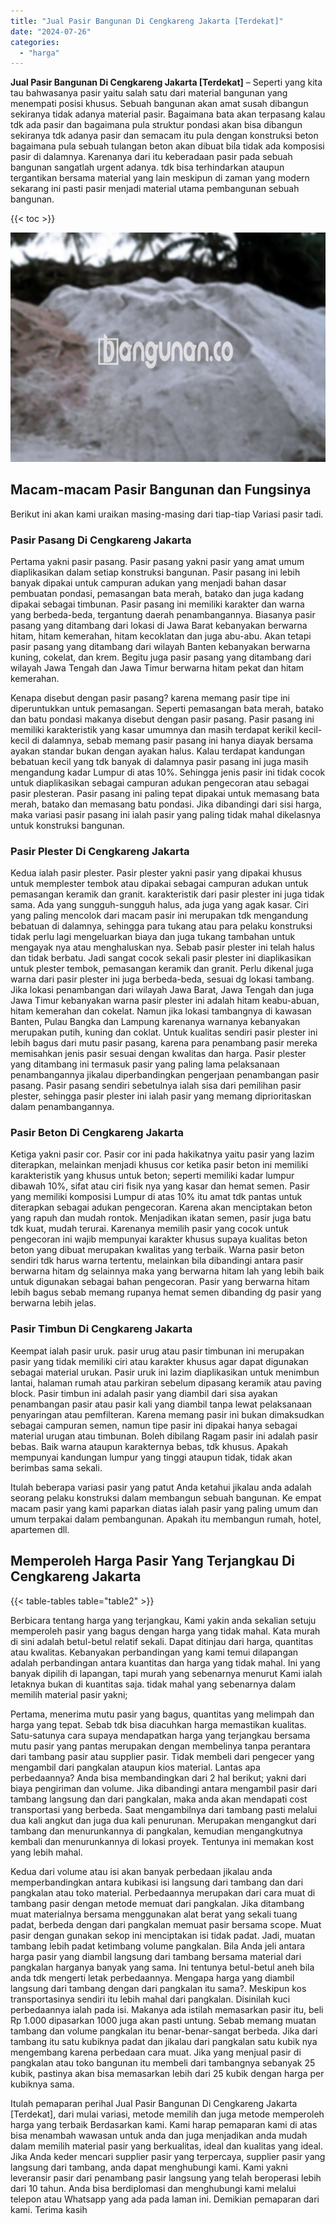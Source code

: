 ```yaml
---
title: "Jual Pasir Bangunan Di Cengkareng Jakarta [Terdekat]"
date: "2024-07-26"
categories: 
  - "harga"
---
```


**Jual Pasir Bangunan Di Cengkareng Jakarta \[Terdekat\]** – Seperti yang kita tau bahwasanya pasir yaitu salah satu dari material bangunan yang menempati posisi khusus. Sebuah bangunan akan amat susah dibangun sekiranya tidak adanya material pasir. Bagaimana bata akan terpasang kalau tdk ada pasir dan bagaimana pula struktur pondasi akan bisa dibangun sekiranya tdk adanya pasir dan semacam itu pula dengan konstruksi beton bagaimana pula sebuah tulangan beton akan dibuat bila tidak ada komposisi pasir di dalamnya. Karenanya dari itu keberadaan pasir pada sebuah bangunan sangatlah urgent adanya. tdk bisa terhindarkan ataupun tergantikan bersama material yang lain meskipun di zaman yang modern sekarang ini pasti pasir menjadi material utama pembangunan sebuah bangunan.

{{< toc >}}

![Jual Pasir Bangunan Di Cengkareng Jakarta [Terdekat]](/images/jual-pasir-bangunan-75.png)

## Macam-macam Pasir Bangunan dan Fungsinya

Berikut ini akan kami uraikan masing-masing dari tiap-tiap Variasi pasir tadi.

### Pasir Pasang Di Cengkareng Jakarta

Pertama yakni pasir pasang. Pasir pasang yakni pasir yang amat umum diaplikasikan dalam setiap konstruksi bangunan. Pasir pasang ini lebih banyak dipakai untuk campuran adukan yang menjadi bahan dasar pembuatan pondasi, pemasangan bata merah, batako dan juga kadang dipakai sebagai timbunan. Pasir pasang ini memiliki karakter dan warna yang berbeda-beda, tergantung daerah penambangannya. Biasanya pasir pasang yang ditambang dari lokasi di Jawa Barat kebanyakan berwarna hitam, hitam kemerahan, hitam kecoklatan dan juga abu-abu. Akan tetapi pasir pasang yang ditambang dari wilayah Banten kebanyakan berwarna kuning, cokelat, dan krem. Begitu juga pasir pasang yang ditambang dari wilayah Jawa Tengah dan Jawa Timur berwarna hitam pekat dan hitam kemerahan.

Kenapa disebut dengan pasir pasang? karena memang pasir tipe ini diperuntukkan untuk pemasangan. Seperti pemasangan bata merah, batako dan batu pondasi makanya disebut dengan pasir pasang. Pasir pasang ini memiliki karakteristik yang kasar umumnya dan masih terdapat kerikil kecil-kecil di dalamnya, sebab memang pasir pasang ini hanya diayak bersama ayakan standar bukan dengan ayakan halus. Kalau terdapat kandungan bebatuan kecil yang tdk banyak di dalamnya pasir pasang ini juga masih mengandung kadar Lumpur di atas 10%. Sehingga jenis pasir ini tidak cocok untuk diaplikasikan sebagai campuran adukan pengecoran atau sebagai pasir plesteran. Pasir pasang ini paling tepat dipakai untuk memasang bata merah, batako dan memasang batu pondasi. Jika dibandingi dari sisi harga, maka variasi pasir pasang ini ialah pasir yang paling tidak mahal dikelasnya untuk konstruksi bangunan.

### Pasir Plester Di Cengkareng Jakarta

Kedua ialah pasir plester. Pasir plester yakni pasir yang dipakai khusus untuk memplester tembok atau dipakai sebagai campuran adukan untuk pemasangan keramik dan granit. karakteristik dari pasir plester ini juga tidak sama. Ada yang sungguh-sungguh halus, ada juga yang agak kasar. Ciri yang paling mencolok dari macam pasir ini merupakan tdk mengandung bebatuan di dalamnya, sehingga para tukang atau para pelaku konstruksi tidak perlu lagi mengeluarkan biaya dan juga tukang tambahan untuk mengayak nya atau menghaluskan nya. Sebab pasir plester ini telah halus dan tidak berbatu. Jadi sangat cocok sekali pasir plester ini diaplikasikan untuk plester tembok, pemasangan keramik dan granit. Perlu dikenal juga warna dari pasir plester ini juga berbeda-beda, sesuai dg lokasi tambang. Jika lokasi penambangan dari wilayah Jawa Barat, Jawa Tengah dan juga Jawa Timur kebanyakan warna pasir plester ini adalah hitam keabu-abuan, hitam kemerahan dan cokelat. Namun jika lokasi tambangnya di kawasan Banten, Pulau Bangka dan Lampung karenanya warnanya kebanyakan merupakan putih, kuning dan coklat. Untuk kualitas sendiri pasir plester ini lebih bagus dari mutu pasir pasang, karena para penambang pasir mereka memisahkan jenis pasir sesuai dengan kwalitas dan harga. Pasir plester yang ditambang ini termasuk pasir yang paling lama pelaksanaan penambangannya jikalau diperbandingkan pengerjaan penambangan pasir pasang. Pasir pasang sendiri sebetulnya ialah sisa dari pemilihan pasir plester, sehingga pasir plester ini ialah pasir yang memang diprioritaskan dalam penambangannya.

### Pasir Beton Di Cengkareng Jakarta

Ketiga yakni pasir cor. Pasir cor ini pada hakikatnya yaitu pasir yang lazim diterapkan, melainkan menjadi khusus cor ketika pasir beton ini memiliki karakteristik yang khusus untuk beton; seperti memiliki kadar lumpur dibawah 10%, sifat atau ciri fisik nya yang kasar dan hemat semen. Pasir yang memiliki komposisi Lumpur di atas 10% itu amat tdk pantas untuk diterapkan sebagai adukan pengecoran. Karena akan menciptakan beton yang rapuh dan mudah rontok. Menjadikan ikatan semen, pasir juga batu tdk kuat, mudah terurai. Karenanya memilih pasir yang cocok untuk pengecoran ini wajib mempunyai karakter khusus supaya kualitas beton beton yang dibuat merupakan kwalitas yang terbaik. Warna pasir beton sendiri tdk harus warna tertentu, melainkan bila dibandingi antara pasir berwarna hitam dg selainnya maka yang berwarna hitam lah yang lebih baik untuk digunakan sebagai bahan pengecoran. Pasir yang berwarna hitam lebih bagus sebab memang rupanya hemat semen dibanding dg pasir yang berwarna lebih jelas.

### Pasir Timbun Di Cengkareng Jakarta

Keempat ialah pasir uruk. pasir urug atau pasir timbunan ini merupakan pasir yang tidak memiliki ciri atau karakter khusus agar dapat digunakan sebagai material urukan. Pasir uruk ini lazim diaplikasikan untuk menimbun lantai, halaman rumah atau parkiran sebelum dipasang keramik atau paving block. Pasir timbun ini adalah pasir yang diambil dari sisa ayakan penambangan pasir atau pasir kali yang diambil tanpa lewat pelaksanaan penyaringan atau pemfilteran. Karena memang pasir ini bukan dimaksudkan sebagai campuran semen, namun tipe pasir ini dipakai hanya sebagai material urugan atau timbunan. Boleh dibilang Ragam pasir ini adalah pasir bebas. Baik warna ataupun karakternya bebas, tdk khusus. Apakah mempunyai kandungan lumpur yang tinggi ataupun tidak, tidak akan berimbas sama sekali.

Itulah beberapa variasi pasir yang patut Anda ketahui jikalau anda adalah seorang pelaku konstruksi dalam membangun sebuah bangunan. Ke empat macam pasir yang kami paparkan diatas ialah pasir yang paling umum dan umum terpakai dalam pembangunan. Apakah itu membangun rumah, hotel, apartemen dll.

## Memperoleh Harga Pasir Yang Terjangkau Di Cengkareng Jakarta

{{< table-tables table="table2" >}}

Berbicara tentang harga yang terjangkau, Kami yakin anda sekalian setuju memperoleh pasir yang bagus dengan harga yang tidak mahal. Kata murah di sini adalah betul-betul relatif sekali. Dapat ditinjau dari harga, quantitas atau kwalitas. Kebanyakan perbandingan yang kami temui dilapangan adalah perbandingan antara kuantitas dan harga yang tidak mahal. Ini yang banyak dipilih di lapangan, tapi murah yang sebenarnya menurut Kami ialah letaknya bukan di kuantitas saja. tidak mahal yang sebenarnya dalam memilih material pasir yakni;

Pertama, menerima mutu pasir yang bagus, quantitas yang melimpah dan harga yang tepat. Sebab tdk bisa diacuhkan harga memastikan kualitas. Satu-satunya cara supaya mendapatkan harga yang terjangkau bersama mutu pasir yang pantas merupakan dengan membelinya tanpa perantara dari tambang pasir atau supplier pasir. Tidak membeli dari pengecer yang mengambil dari pangkalan ataupun kios material. Lantas apa perbedaannya? Anda bisa membandingkan dari 2 hal berikut; yakni dari biaya pengiriman dan volume. Jika dibandingi antara mengambil pasir dari tambang langsung dan dari pangkalan, maka anda akan mendapati cost transportasi yang berbeda. Saat mengambilnya dari tambang pasti melalui dua kali angkut dan juga dua kali penurunan. Merupakan mengangkut dari tambang dan menurunkannya di pangkalan, kemudian mengangkutnya kembali dan menurunkannya di lokasi proyek. Tentunya ini memakan kost yang lebih mahal.

Kedua dari volume atau isi akan banyak perbedaan jikalau anda memperbandingkan antara kubikasi isi langsung dari tambang dan dari pangkalan atau toko material. Perbedaannya merupakan dari cara muat di tambang pasir dengan metode memuat dari pangkalan. Jika ditambang muat materialnya bersama menggunakan alat berat yang sekali tuang padat, berbeda dengan dari pangkalan memuat pasir bersama scope. Muat pasir dengan gunakan sekop ini menciptakan isi tidak padat. Jadi, muatan tambang lebih padat ketimbang volume pangkalan. Bila Anda jeli antara harga pasir yang diambil langsung dari tambang bersama material dari pangkalan harganya banyak yang sama. Ini tentunya betul-betul aneh bila anda tdk mengerti letak perbedaannya. Mengapa harga yang diambil langsung dari tambang dengan dari pangkalan itu sama?. Meskipun kos transportasinya sendiri itu lebih mahal dari pangkalan. Disinilah kuci perbedaannya ialah pada isi. Makanya ada istilah memasarkan pasir itu, beli Rp 1.000 dipasarkan 1000 juga akan pasti untung. Sebab memang muatan tambang dan volume pangkalan itu benar-benar-sangat berbeda. Jika dari tambang itu satu kubiknya padat dan jikalau dari pangkalan satu kubik nya mengembang karena perbedaan cara muat. Jika yang menjual pasir di pangkalan atau toko bangunan itu membeli dari tambangnya sebanyak 25 kubik, pastinya akan bisa memasarkan lebih dari 25 kubik dengan harga per kubiknya sama.

Itulah pemaparan perihal Jual Pasir Bangunan Di Cengkareng Jakarta \[Terdekat\], dari mulai variasi, metode memilih dan juga metode memperoleh harga yang terbaik Berdasarkan kami. Kami harap pemaparan kami di atas bisa menambah wawasan untuk anda dan juga menjadikan anda mudah dalam memilih material pasir yang berkualitas, ideal dan kualitas yang ideal. Jika Anda keder mencari supplier pasir yang terpercaya, supplier pasir yang langsung dari tambang, anda dapat menghubungi kami. Kami yakni leveransir pasir dari penambang pasir langsung yang telah beroperasi lebih dari 10 tahun. Anda bisa berdiplomasi dan menghubungi kami melalui telepon atau Whatsapp yang ada pada laman ini. Demikian pemaparan dari kami. Terima kasih
